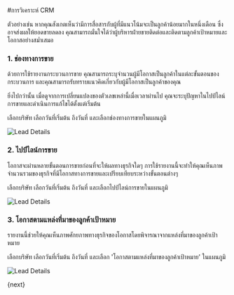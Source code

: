 <!-- add-breadcrumbs -->
#การวิเคราะห์ CRM


ตัวอย่างเช่น หากคุณสังเกตเห็นว่ามีการสื่อสารกับผู้ที่มีแนวโน้มจะเป็นลูกค้าน้อยมากในหนึ่งเดือน ซึ่งอาจส่งผลให้ยอดขายลดลง คุณสามารถมั่นใจได้ว่าผู้บริหารฝ่ายขายติดต่อและติดตามลูกค้าเป้าหมายและโอกาสอย่างสม่ำเสมอ

### 1. ช่องทางการขาย

ด้วยการใช้รายงานกระบวนการขาย คุณสามารถระบุจำนวนผู้มีโอกาสเป็นลูกค้าในแต่ละขั้นตอนของกระบวนการ และคุณสามารถรับทราบแนวคิดเกี่ยวกับผู้มีโอกาสเป็นลูกค้าของคุณ

ยิ่งไปกว่านั้น เมื่อดูจากการเปลี่ยนแปลงของตัวเลขเหล่านี้เมื่อเวลาผ่านไป คุณจะระบุปัญหาในไปป์ไลน์การขายและดำเนินการแก้ไขได้ตั้งแต่เริ่มต้น

เลือกบริษัท เลือกวันที่เริ่มต้น ถึงวันที่ และเลือกช่องทางการขายในแผนภูมิ

<img alt="Lead Details" class="screenshot" src="{{docs_base_url}}/assets/img/crm/sales_funnel.png">

### 2. ไปป์ไลน์การขาย

โอกาสจะผ่านหลายขั้นตอนการขายก่อนที่จะให้ผลทางธุรกิจใดๆ การใช้รายงานนี้จะทำให้คุณเห็นภาพจำนวนรวมของธุรกิจที่มีโอกาสทางการขายและเปรียบเทียบระหว่างขั้นตอนต่างๆ

เลือกบริษัท เลือกวันที่เริ่มต้น ถึงวันที่ และเลือกไปป์ไลน์การขายในแผนภูมิ

<img alt="Lead Details" class="screenshot" src="{{docs_base_url}}/assets/img/crm/analysis_on_sales_stage.png">

### 3. โอกาสตามแหล่งที่มาของลูกค้าเป้าหมาย

รายงานนี้ช่วยให้คุณเห็นภาพศักยภาพทางธุรกิจของโอกาสโดยพิจารณาจากแหล่งที่มาของลูกค้าเป้าหมาย

เลือกบริษัท เลือกวันที่เริ่มต้น ถึงวันที่ และเลือก 'โอกาสตามแหล่งที่มาของลูกค้าเป้าหมาย' ในแผนภูมิ

<img alt="Lead Details" class="screenshot" src="{{docs_base_url}}/assets/img/crm/opportunities_by_lead_source.png">

{next}
